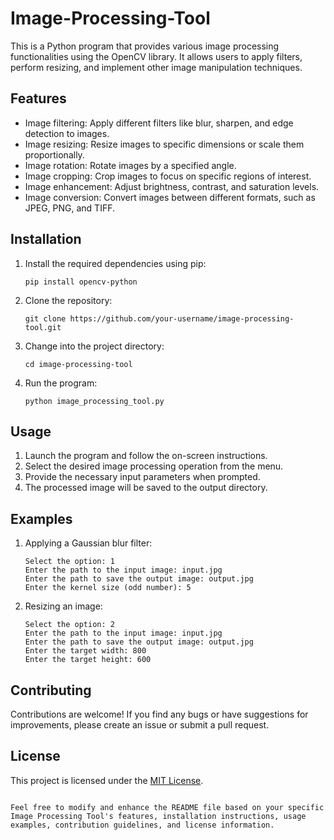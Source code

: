# Image-Processing-Tool

This is a Python program that provides various image processing functionalities using the OpenCV library. It allows users to apply filters, perform resizing, and implement other image manipulation techniques.

## Features

- Image filtering: Apply different filters like blur, sharpen, and edge detection to images.
- Image resizing: Resize images to specific dimensions or scale them proportionally.
- Image rotation: Rotate images by a specified angle.
- Image cropping: Crop images to focus on specific regions of interest.
- Image enhancement: Adjust brightness, contrast, and saturation levels.
- Image conversion: Convert images between different formats, such as JPEG, PNG, and TIFF.

## Installation

1. Install the required dependencies using pip:

   ```shell
   pip install opencv-python
   ```

2. Clone the repository:

   ```shell
   git clone https://github.com/your-username/image-processing-tool.git
   ```

3. Change into the project directory:

   ```shell
   cd image-processing-tool
   ```

4. Run the program:

   ```shell
   python image_processing_tool.py
   ```

## Usage

1. Launch the program and follow the on-screen instructions.
2. Select the desired image processing operation from the menu.
3. Provide the necessary input parameters when prompted.
4. The processed image will be saved to the output directory.

## Examples

1. Applying a Gaussian blur filter:

   ```shell
   Select the option: 1
   Enter the path to the input image: input.jpg
   Enter the path to save the output image: output.jpg
   Enter the kernel size (odd number): 5
   ```

2. Resizing an image:

   ```shell
   Select the option: 2
   Enter the path to the input image: input.jpg
   Enter the path to save the output image: output.jpg
   Enter the target width: 800
   Enter the target height: 600
   ```

## Contributing

Contributions are welcome! If you find any bugs or have suggestions for improvements, please create an issue or submit a pull request.

## License

This project is licensed under the [MIT License](LICENSE).

```

Feel free to modify and enhance the README file based on your specific Image Processing Tool's features, installation instructions, usage examples, contribution guidelines, and license information.
